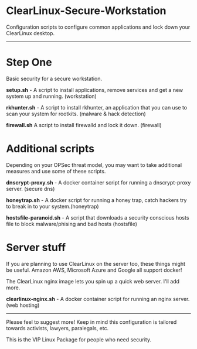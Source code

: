 # ClearLinux-Secure-Workstation
Configuration scripts to configure common applications and lock down your ClearLinux desktop.

---

# Step One

Basic security for a secure workstation.

**setup.sh** - A script to install applications, remove services and get a new system up and running. (workstation)

**rkhunter.sh** - A script to install rkhunter, an application that you can use to scan your system for rootkits. (malware & hack detection)

**firewall.sh** A script to install firewalld and lock it down. (firewall)

# Additional scripts

Depending on your OPSec threat model, you may want to take additional measures and use some of these scripts.

**dnscrypt-proxy.sh** - A docker container script for running a dnscrypt-proxy server. (secure dns)

**honeytrap.sh** - A docker script for running a honey trap, catch hackers try to break in to your system.(honeytrap)

**hostsfile-paranoid.sh** - A script that downloads a security conscious hosts file to block malware/phising and bad hosts (hostsfile)

# Server stuff

If you are planning to use ClearLinux on the server too, these things might be useful.
Amazon AWS, Microsoft Azure and Google all support docker!

The ClearLinux nginx image lets you spin up a quick web server. I'll add more.

**clearlinux-nginx.sh** - A docker container script for running  an nginx server. (web hosting)

---

Please feel to suggest more! Keep in mind this configuration is tailored towards activists, lawyers, paralegals, etc. 


This is the VIP Linux Package for people who need security.

